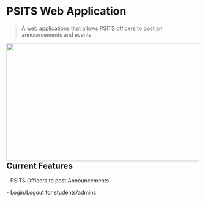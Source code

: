 # PSITS Web Application
> A web applications that allows PSITS officers to post an announcements and events
<img align="left" width="548" height="308" src="https://github.com/jaymar921/PSITSWebApp/blob/master/PSITSweb/static/images/PSITSwebapp.png"/>

<h2>Current Features</h2>
<p> - PSITS Officers to post Announcements</p>
<p> - Login/Logout for students/admins</p>
